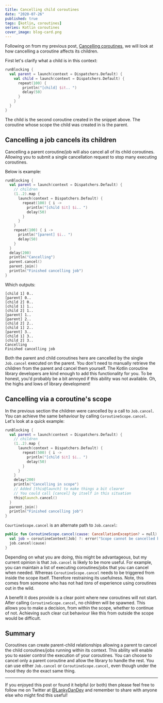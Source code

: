```yaml
---
title: Cancelling child coroutines
date: "2020-07-26"
published: true
tags: [kotlin, coroutines]
series: Kotlin coroutines
cover_image: blog-card.png
---
```


Following on from my previous post, [Cancelling coroutines](../cancelling-coroutines/index.md), we will look at how cancelling a coroutine affects its children.

First let's clarify what a child is in this context:

```kotlin
runBlocking {
  val parent = launch(context = Dispatchers.Default) {
    val child = launch(context = Dispatchers.Default) {
      repeat(100) {
        println("[child] $it.. ")
        delay(50)
      }
    }
  }
}
```

The child is the second coroutine created in the snippet above. The coroutine whose scope the child was created in is the parent.

## Cancelling a job cancels its children

Cancelling a parent coroutine/job will also cancel all of its child coroutines. Allowing you to submit a single cancellation request to stop many executing coroutines.

Below is example:

```kotlin
runBlocking {
  val parent = launch(context = Dispatchers.Default) {
    // children
    (1..2).map {
      launch(context = Dispatchers.Default) {
        repeat(100) { i ->
          println("[child $it] $i.. ")
          delay(50)
        }
      }
    }
    repeat(100) { i ->
      println("[parent] $i.. ")
      delay(50)
    }
  }
  delay(200)
  println("Cancelling")
  parent.cancel()
  parent.join()
  println("Finished cancelling job")
}
```

Which outputs:

```
[child 1] 0.. 
[parent] 0.. 
[child 2] 0.. 
[child 1] 1.. 
[child 2] 1.. 
[parent] 1.. 
[parent] 2.. 
[child 2] 2.. 
[child 1] 2.. 
[parent] 3.. 
[child 1] 3.. 
[child 2] 3.. 
Cancelling
Finished cancelling job
```

Both the parent and child coroutines here are cancelled by the single `Job.cancel` executed on the parent. You don't need to manually retrieve the children from the parent and cancel them yourself. The Kotlin coroutine library developers are kind enough to add this functionality for you. To be honest, you'd probably be a bit annoyed if this ability was not available. Oh, the highs and lows of library development!

## Cancelling via a coroutine's scope

In the previous section the children were cancelled by a call to `Job.cancel`. You can achieve the same behaviour by calling `CoroutineScope.cancel`. Let's look at a quick example:

```kotlin
runBlocking {
  val parent = launch(context = Dispatchers.Default) {
    // children
    (1..2).map {
      launch(context = Dispatchers.Default) {
        repeat(500) { i ->
          println("[child $it] $i.. ")
          delay(50)
        }
      }
    }
    delay(200)
    println("Cancelling in scope")
    // Added [this@launch] to make things a bit clearer
    // You could call [cancel] by itself in this situation
    this@launch.cancel()
  }
  parent.join()
  println("Finished cancelling job")
}
```

`CourtineScope.cancel` is an alternate path to `Job.cancel`:

```kotlin
public fun CoroutineScope.cancel(cause: CancellationException? = null) {
  val job = coroutineContext[Job] ?: error("Scope cannot be cancelled because it does not have a job: $this")
  job.cancel(cause)
}
```

Depending on what you are doing, this might be advantageous, but my current opinion is that `Job.cancel` is likely to be more useful. For example, you can maintain a list of executing coroutines/jobs that you can cancel when needed. Whereas `CoroutineScope.cancel` needs to be triggered from inside the scope itself. Therefore restraining its usefulness. Note, this comes from someone who has not had _tons_ of experience using coroutines out in the wild. 

A benefit it does provide is a clear point where new coroutines will not start. After calling `CoroutineScope.cancel`, no children will be spawned. This allows you to make a decision, from within the scope, whether to continue of not. Achieving such clear cut behaviour like this from outside the scope would be difficult.

## Summary

Coroutines can create parent-child relationships allowing a parent to cancel the child coroutines/jobs running within its context. This ability will enable you to easier control the execution of your coroutines. You can choose to cancel only a parent coroutine and allow the library to handle the rest. You can use either `Job.cancel` or `CoroutineScope.cancel`, even though under the hood they do the exact same thing.

----

If you enjoyed this post or found it helpful (or both) then please feel free to follow me on Twitter at [@LankyDanDev](https://twitter.com/LankyDanDev) and remember to share with anyone else who might find this useful!
